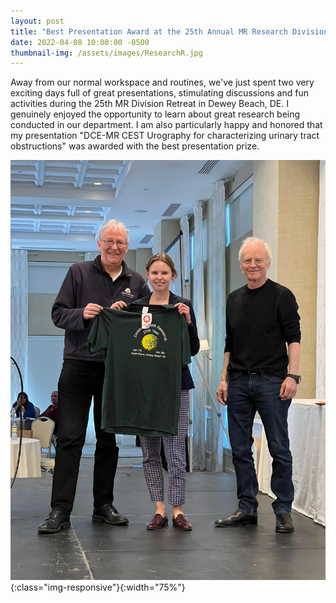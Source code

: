 ```yaml
---
layout: post
title: "Best Presentation Award at the 25th Annual MR Research Division Retreat"
date: 2022-04-08 10:00:00 -0500
thumbnail-img: /assets/images/ResearchR.jpg
---
```

Away from our normal workspace and routines, we've just spent two very exciting days full of great presentations, stimulating discussions and fun activities during the 25th MR Division Retreat in Dewey Beach, DE.
I genuinely enjoyed the opportunity to learn about great research being conducted in our department.
I am also particularly happy and honored that my presentation "DCE-MR CEST Urography for characterizing urinary tract obstructions" was awarded with the best presentation prize.

![Best Presentation Award](/assets/images/PeterJuliaPaul.jpg){:class="img-responsive"}{:width="75%"}

